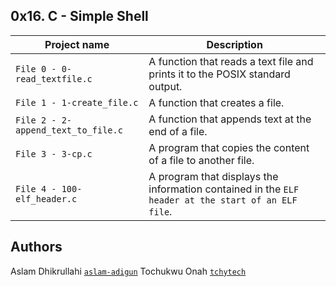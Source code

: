 ## 0x16. C - Simple Shell

| Project name | Description |
| ------------ | ----------- |
| `File 0 - 0-read_textfile.c` | A function that reads a text file and prints it to the POSIX standard output. |
| `File 1 - 1-create_file.c` | A function that creates a file. |
| `File 2 - 2-append_text_to_file.c` | A function that appends text at the end of a file. |
| `File 3 - 3-cp.c` | A program that copies the content of a file to another file. |
| `File 4 - 100-elf_header.c` | A program that displays the information contained in the `ELF header at the start of an ELF file`. |


## Authors
Aslam Dhikrullahi [`aslam-adigun`](https://github.com/aslam-adigun)
Tochukwu Onah [`tchytech`](https://github.com/tchytech)
